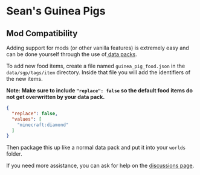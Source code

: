 # Sean's Guinea Pigs

## Mod Compatibility

Adding support for mods (or other vanilla features) is extremely easy and can be done yourself through the use of[
data packs](https://minecraft.wiki/w/Data_pack).

To add new food items, create a file named `guinea_pig_food.json` in the `data/sgp/tags/item` directory. Inside that
file you will add the identifiers of the new items.

**Note: Make sure to include `"replace": false` so the default food
items do not get overwritten by your data pack.**

```json
{
  "replace": false,
  "values": [
    "minecraft:diamond"
  ]
}
```

Then package this up like a normal data pack and put it into your `worlds` folder.

If you need more assistance, you can ask for help on
the [discussions page](https://github.com/seaneoo/sgp/discussions/categories/help).
